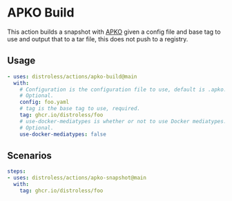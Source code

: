 # APKO Build

This action builds a snapshot with [APKO](https://github.com/chainguard-dev/apko)
given a config file and base tag to use and output that to a tar file, this does not push to a registry.

## Usage

```yaml
- uses: distroless/actions/apko-build@main
  with:
    # Configuration is the configuration file to use, default is .apko.yaml.
    # Optional.
    config: foo.yaml
    # tag is the base tag to use, required.
    tag: ghcr.io/distroless/foo
    # use-docker-mediatypes is whether or not to use Docker mediatypes.
    # Optional.
    use-docker-mediatypes: false
```

## Scenarios

```yaml
steps:
- uses: distroless/actions/apko-snapshot@main
  with:
    tag: ghcr.io/distroless/foo
```
